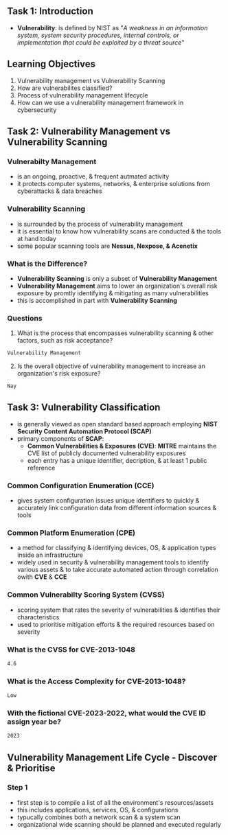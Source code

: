 ## Task 1: Introduction
* **Vulnerability**: is defined by NIST as "_A weakness in an information system, system security procedures, internal controls, or implementation that could be exploited by a threat source_"

## Learning Objectives
1. Vulnerability management vs Vulnerability Scanning
2. How are vulnerabilites classified?
3. Process of vulnerability management lifecycle
4. How can we use a vulnerability management framework in cybersecurity


## Task 2: Vulnerability Management vs Vulnerability Scanning
### Vulnerabilty Management
* is an ongoing, proactive, & frequent autmated activity
* it protects computer systems, networks, & enterprise solutions from cyberattacks & data breaches

### Vulnerability Scanning
* is surrounded by the process of vulnerability management
* it is essential to know how vulnerability scans are conducted & the tools at hand today
* some popular scanning tools are **Nessus, Nexpose, & Acenetix**

### What is the Difference?
* **Vulnerability Scanning** is only a subset of **Vulnerability Management**
* **Vulnerability Management** aims to lower an organization's overall risk exposure by promtly identifying & mitigating as many vulnerabilities
* this is accomplished in part with **Vulnerability Scanning**

### Questions
1. What is the process that encompasses vulnerability scanning & other factors, such as risk acceptance?
```bash
Vulnerability Management
```
2. Is the overall objective of vulnerability management to increase an organization's risk exposure?
```bash
Nay
```


## Task 3: Vulnerability Classification
* is generally viewed as open standard based approach employing **NIST** **Security Content Automation Protocol (SCAP)**
* primary components of **SCAP**:
    - **Common Vulnerabilities & Exposures (CVE)**: **MITRE** maintains the CVE list of publicly documented vulnerability exposures
    - each entry has a unique identifier, decription, & at least 1 public reference

### Common Configuration Enumeration (CCE)
* gives system configuration issues unique identifiers to quickly & accurately link configuration data from different information sources & tools

### Common Platform Enumeration (CPE)
* a method for classifying & identifying devices, OS, & application types inside an infrastructure
* widely used in security & vulnerability management tools to identify various assets & to take accurate automated action through correlation owith **CVE** & **CCE**

### Common Vulnerabilty Scoring System (CVSS)
* scoring system that rates the severity of vulnerabilities & identifies their characteristics
* used to prioritise mitigation efforts & the required resources based on severity

### What is the CVSS for CVE-2013-1048
```bash
4.6
```

### What is the Access Complexity for CVE-2013-1048?
```bash
Low
```

### With the fictional CVE-2023-2022, what would the CVE ID assign year be?
```bash
2023
```


## Vulnerability Management Life Cycle - Discover & Prioritise
### Step 1
* first step is to compile a list of all the environment's resources/assets
* this includes applications, services, OS, & configurations
* typucally combines both a network scan & a system scan 
* organizational wide scanning should be planned and executed regularly

